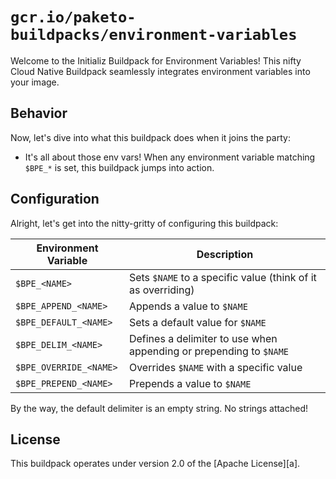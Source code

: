 # `gcr.io/paketo-buildpacks/environment-variables`

Welcome to the Initializ Buildpack for Environment Variables! This nifty Cloud Native Buildpack seamlessly integrates environment variables into your image.

## Behavior

Now, let's dive into what this buildpack does when it joins the party:

* It's all about those env vars! When any environment variable matching `$BPE_*` is set, this buildpack jumps into action.

## Configuration

Alright, let's get into the nitty-gritty of configuring this buildpack:

| Environment Variable   | Description                                                |
| ---------------------- | ---------------------------------------------------------- |
| `$BPE_<NAME>`          | Sets `$NAME` to a specific value (think of it as overriding) |
| `$BPE_APPEND_<NAME>`   | Appends a value to `$NAME`                                  |
| `$BPE_DEFAULT_<NAME>`  | Sets a default value for `$NAME`                            |
| `$BPE_DELIM_<NAME>`    | Defines a delimiter to use when appending or prepending to `$NAME` |
| `$BPE_OVERRIDE_<NAME>` | Overrides `$NAME` with a specific value                    |
| `$BPE_PREPEND_<NAME>`  | Prepends a value to `$NAME`                                 |

By the way, the default delimiter is an empty string. No strings attached!

## License

This buildpack operates under version 2.0 of the [Apache License][a].
